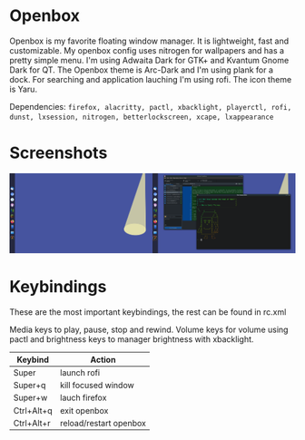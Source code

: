# Openbox

Openbox is my favorite floating window manager. It is lightweight, fast and customizable. My openbox config uses nitrogen for wallpapers and has a pretty simple menu. I'm using Adwaita Dark for GTK+ and Kvantum Gnome Dark for QT. The Openbox theme is Arc-Dark and I'm using plank for a dock. For searching and application lauching I'm using rofi. The icon theme is Yaru.

Dependencies: `firefox, alacritty, pactl, xbacklight, playerctl, rofi, dunst, lxsession, nitrogen, betterlockscreen, xcape, lxappearance`

# Screenshots

![](screenshot.png)

# Keybindings

These are the most important keybindings, the rest can be found in rc.xml

Media keys to play, pause, stop and rewind. Volume keys for volume using pactl and brightness keys to manager brightness with xbacklight.

| Keybind | Action |
| --- | --- |
| Super | launch rofi |
| Super+q | kill focused window |
| Super+w | lauch firefox |
| Ctrl+Alt+q | exit openbox |
| Ctrl+Alt+r | reload/restart openbox |